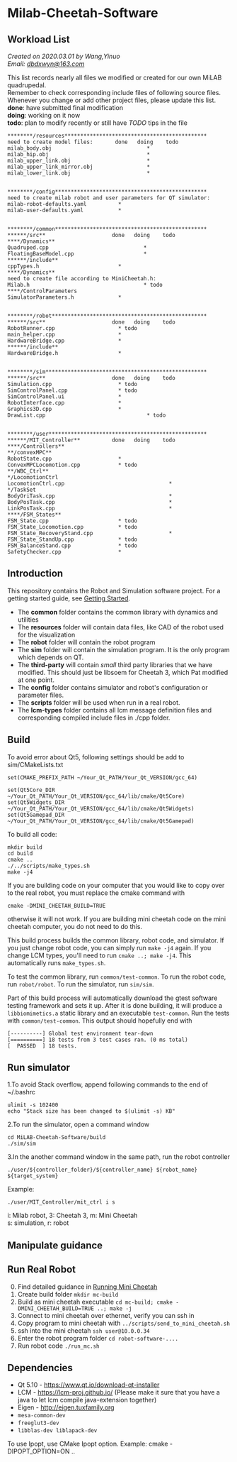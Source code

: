 # Milab-Cheetah-Software 
## Workload List
*Created on 2020.03.01 by Wang,Yinuo*\
*Email: dbdxwyn@163.com*

This list records nearly all files we modified or created for our own MiLAB quadrupedal. \
Remember to check corresponding include files of following source files. \
Whenever you change or add other project files, please update this list. \
**done**: have submitted final modification\
**doing**: working on it now\
**todo**: plan to modify recently or still have *TODO* tips in the file

```
********/resources*********************************************
need to create model files:       done   doing    todo 
milab_body.obj                              *
milab_hip.obj                               *
milab_upper_link.obj                        *
milab_upper_link_mirror.obj                 *
milab_lower_link.obj                        *


********/config************************************************
need to create milab robot and user parameters for QT simulator:
milab-robot-defaults.yaml          *
milab-user-defaults.yaml           *


********/common************************************************
******/src**                     done   doing    todo 
****/Dynamics**
Quadruped.cpp                              *
FloatingBaseModel.cpp                      * 
******/include**
cppTypes.h                         *
****/Dynamics**
need to create file according to MiniCheetah.h:
Milab.h                                    * todo
****/ControlParameters
SimulatorParameters.h              *


********/robot*************************************************
******/src**                     done   doing    todo  
RobotRunner.cpp                    * todo
main_helper.cpp                    *
HardwareBridge.cpp                 *
******/include**
HardwareBridge.h                   *


********/sim***************************************************
******/src**                     done   doing    todo  
Simulation.cpp                     * todo
SimControlPanel.cpp                * todo
SimControlPanel.ui                 *
RobotInterface.cpp                 *
Graphics3D.cpp                     *
DrawList.cpp                                * todo


********/user**************************************************
******/MIT_Controller**          done   doing    todo 
****/Controllers**
**/convexMPC**
RobotState.cpp                     *
ConvexMPCLocomotion.cpp            * todo
**/WBC_Ctrl** 
*/LocomotionCtrl
LocomotionCtrl.cpp                                 *
*/TaskSet
BodyOriTask.cpp                                    *
BodyPosTask.cpp                                    *
LinkPosTask.cpp                                    *
****/FSM_States**
FSM_State.cpp                      * todo
FSM_State_Locomotion.cpp           * todo
FSM_State_RecoveryStand.cpp                        *
FSM_State_StandUp.cpp              * todo
FSM_BalanceStand.cpp               * todo
SafetyChecker.cpp                  *
```

## Introduction
This repository contains the Robot and Simulation software project. For a getting started guide, see [Getting Started](https://github.com/AWang-Cabin/MiLAB-Cheetah-Software/blob/master/documentation/getting_started.md).

* The **common** folder contains the common library with dynamics and utilities
* The **resources** folder will contain data files, like CAD of the robot used for the visualization
* The **robot** folder will contain the robot program
* The **sim** folder will contain the simulation program. It is the only program which depends on QT.
* The **third-party** will contain *small* third party libraries that we have modified. This should just be libsoem for Cheetah 3, which Pat modified at one point.
* The **config** folder contains simulator and robot's configuration or parameter files.
* The **scripts** folder will be used when run in a real robot.
* The **lcm-types** folder contains all lcm message definition files and corresponding compiled include files in ./cpp folder.

## Build
To avoid error about Qt5, following settings should be add to sim/CMakeLists.txt
```
set(CMAKE_PREFIX_PATH ~/Your_Qt_PATH/Your_Qt_VERSION/gcc_64)

set(Qt5Core_DIR ~/Your_Qt_PATH/Your_Qt_VERSION/gcc_64/lib/cmake/Qt5Core)
set(Qt5Widgets_DIR ~/Your_Qt_PATH/Your_Qt_VERSION/gcc_64/lib/cmake/Qt5Widgets)
set(Qt5Gamepad_DIR ~/Your_Qt_PATH/Your_Qt_VERSION/gcc_64/lib/cmake/Qt5Gamepad)
```
To build all code:
```
mkdir build
cd build
cmake ..
./../scripts/make_types.sh
make -j4
```

If you are building code on your computer that you would like to copy over to the real robot, you must replace the cmake command with
```
cmake -DMINI_CHEETAH_BUILD=TRUE
```
otherwise it will not work.  If you are building mini cheetah code on the mini cheetah computer, you do not need to do this.

This build process builds the common library, robot code, and simulator. If you just change robot code, you can simply run `make -j4` again. If you change LCM types, you'll need to run `cmake ..; make -j4`. This automatically runs `make_types.sh`.

To test the common library, run `common/test-common`. To run the robot code, run `robot/robot`. To run the simulator, run `sim/sim`.

Part of this build process will automatically download the gtest software testing framework and sets it up. After it is done building, it will produce a `libbiomimetics.a` static library and an executable `test-common`.  Run the tests with `common/test-common`. This output should hopefully end with

```
[----------] Global test environment tear-down
[==========] 18 tests from 3 test cases ran. (0 ms total)
[  PASSED  ] 18 tests.
```
## Run simulator
1.To avoid Stack overflow, append following commands to the end of ~/.bashrc
```
ulimit -s 102400
echo "Stack size has been changed to $(ulimit -s) KB"
```
2.To run the simulator, open a command window
```
cd MiLAB-Cheetah-Software/build
./sim/sim
```
3.In the another command window in the same path, run the robot controller
```
./user/${controller_folder}/${controller_name} ${robot_name} ${target_system}
```
Example:
```
./user/MIT_Controller/mit_ctrl i s 
```
i: Milab robot,  3: Cheetah 3,  m: Mini Cheetah \
s: simulation,  r: robot

## Manipulate guidance


## Run Real Robot
0. Find detailed guidance in [Running Mini Cheetah](http://ghttps://github.com/AWang-Cabin/MiLAB-Cheetah-Software/blob/master/documentation/running_mini_cheetah.mdoogle.com)
1. Create build folder `mkdir mc-build`
2. Build as mini cheetah executable `cd mc-build; cmake -DMINI_CHEETAH_BUILD=TRUE ..; make -j`
3. Connect to mini cheetah over ethernet, verify you can ssh in
4. Copy program to mini cheetah with `../scripts/send_to_mini_cheetah.sh`
5. ssh into the mini cheetah `ssh user@10.0.0.34`
6. Enter the robot program folder `cd robot-software-....`
7. Run robot code `./run_mc.sh` 

## Dependencies
- Qt 5.10 - https://www.qt.io/download-qt-installer
- LCM - https://lcm-proj.github.io/ (Please make it sure that you have a java to let lcm compile java-extension together)
- Eigen - http://eigen.tuxfamily.org
- `mesa-common-dev`
- `freeglut3-dev`
- `libblas-dev liblapack-dev`

To use Ipopt, use CMake Ipopt option. Example: cmake -DIPOPT_OPTION=ON ..

